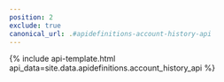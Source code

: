 ```yaml
---
position: 2
exclude: true
canonical_url: .#apidefinitions-account-history-api
---
```


{% include api-template.html api_data=site.data.apidefinitions.account_history_api %}
